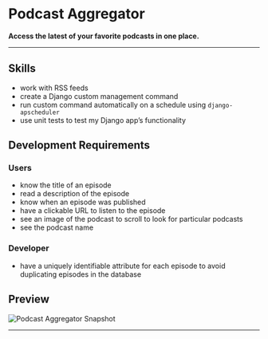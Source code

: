 # Podcast Aggregator
**Access the latest of your favorite podcasts in one place.**

---

## Skills

  - work with RSS feeds
  - create a Django custom management command
  - run custom command automatically on a schedule using `django-apscheduler`
  - use unit tests to test my Django app’s functionality

## Development Requirements
### Users
  - know the title of an episode
  - read a description of the episode
  - know when an episode was published
  - have a clickable URL to listen to the episode
  - see an image of the podcast to scroll to look for particular podcasts
  - see the podcast name
### Developer
  - have a uniquely identifiable attribute for each episode
    to avoid duplicating episodes in the database

## Preview
![Podcast Aggregator Snapshot](https://github.com/keirkeenan/podcast_aggregator/blob/main/podcast_aggregator_snapshot.png)

---
